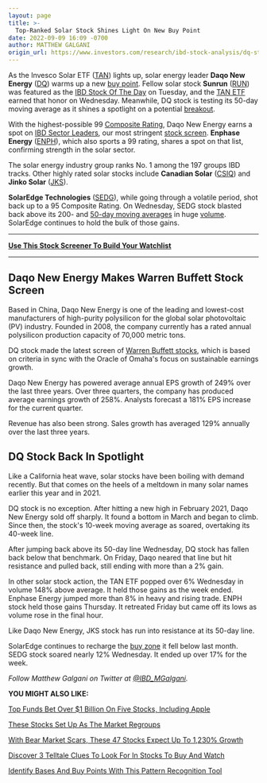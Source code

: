 ```yaml
---
layout: page
title: >-
  Top-Ranked Solar Stock Shines Light On New Buy Point
date: 2022-09-09 16:09 -0700
author: MATTHEW GALGANI
origin_url: https://www.investors.com/research/ibd-stock-analysis/dq-stock-daqo-new-energy-leads-solar-industry-shines-light-on-new-buy-point/
---
```





As the Invesco Solar ETF ([TAN](https://research.investors.com/quote.aspx?symbol=TAN)) lights up, solar energy leader **Daqo New Energy** ([DQ](https://research.investors.com/quote.aspx?symbol=DQ)) warms up a new [buy point](https://www.investors.com/how-to-invest/investors-corner/chart-reading-basics-how-a-buy-point-marks-a-time-of-opportunity/). Fellow solar stock **Sunrun** ([RUN](https://research.investors.com/quote.aspx?symbol=RUN)) was featured as the [IBD Stock Of The Day](https://www.investors.com/research/ibd-stock-analysis/waste-connections-recycles-profits-joins-ibd-50-stock-list/) on Tuesday, and the [TAN ETF](https://www.investors.com/research/ibd-stock-of-the-day/tan-stock-ibd-stock-of-day-solar-energy-invesco-solar/) earned that honor on Wednesday. Meanwhile, DQ stock is testing its 50-day moving average as it shines a spotlight on a potential [breakout](https://www.investors.com/how-to-invest/investors-corner/what-is-stock-breakout/).




With the highest-possible 99 [Composite Rating](https://www.investors.com/ibd-data-stories/stocks-to-watch-companies-with-top-stock-ratings/), Daqo New Energy earns a spot on [IBD Sector Leaders](https://research.investors.com/stock-lists/sector-leaders), our most stringent [stock screen](https://www.investors.com/research/best-stocks-to-buy-watch-ibd-screen-of-the-day/). **Enphase Energy** ([ENPH](https://research.investors.com/quote.aspx?symbol=ENPH)), which also sports a 99 rating, shares a spot on that list, confirming strength in the solar sector.


The solar energy industry group ranks No. 1 among the 197 groups IBD tracks. Other highly rated solar stocks include **Canadian Solar** ([CSIQ](https://research.investors.com/quote.aspx?symbol=CSIQ)) and **Jinko Solar** ([JKS](https://research.investors.com/quote.aspx?symbol=JKS)).


**SolarEdge Technologies** ([SEDG](https://research.investors.com/quote.aspx?symbol=SEDG)), while going through a volatile period, shot back up to a 95 Composite Rating. On Wednesday, SEDG stock blasted back above its 200- and [50-day moving averages](https://www.investors.com/how-to-invest/technical-analysis-3-clues-to-look-for-in-amazon-nvidia-netflix/) in huge [volume](https://www.investors.com/how-to-invest/investors-corner/stock-chart-analysis-study-volume-in-bases/). SolarEdge continues to hold the bulk of those gains.




---


**[Use This Stock Screener To Build Your Watchlist](https://www.investors.com/research/best-stocks-to-buy-watch-ibd-screen-of-the-day/)**




---


Daqo New Energy Makes Warren Buffett Stock Screen
-------------------------------------------------


Based in China, Daqo New Energy is one of the leading and lowest-cost manufacturers of high-purity polysilicon for the global solar photovoltaic (PV) industry. Founded in 2008, the company currently has a rated annual polysilicon production capacity of 70,000 metric tons.


DQ stock made the latest screen of [Warren Buffett stocks](https://www.investors.com/research/warren-buffett-stocks-investing-strategy-stock-screen/), which is based on criteria in sync with the Oracle of Omaha's focus on sustainable earnings growth.


Daqo New Energy has powered average annual EPS growth of 249% over the last three years. Over three quarters, the company has produced average earnings growth of 258%. Analysts forecast a 181% EPS increase for the current quarter.


Revenue has also been strong. Sales growth has averaged 129% annually over the last three years.


DQ Stock Back In Spotlight
--------------------------


Like a California heat wave, solar stocks have been boiling with demand recently. But that comes on the heels of a meltdown in many solar names earlier this year and in 2021.


DQ stock is no exception. After hitting a new high in February 2021, Daqo New Energy sold off sharply. It found a bottom in March and began to climb. Since then, the stock's 10-week moving average as soared, overtaking its 40-week line.


After jumping back above its 50-day line Wednesday, DQ stock has fallen back below that benchmark. On Friday, Daqo neared that line but hit resistance and pulled back, still ending with more than a 2% gain.


In other solar stock action, the TAN ETF popped over 6% Wednesday in volume 148% above average. It held those gains as the week ended. Enphase Energy jumped more than 8% in heavy and rising trade. ENPH stock held those gains Thursday. It retreated Friday but came off its lows as volume rose in the final hour.


Like Daqo New Energy, JKS stock has run into resistance at its 50-day line.


SolarEdge continues to recharge the [buy zone](https://www.investors.com/how-to-invest/investors-corner/buy-zone-gives-investors-chance-to-buy-top-stocks-beyond-breakout/) it fell below last month. SEDG stock soared nearly 12% Wednesday. It ended up over 17% for the week.



*Follow Matthew Galgani on Twitter at [@IBD\_MGalgani](https://twitter.com/ibd_mgalgani).*


**YOU MIGHT ALSO LIKE:**


[Top Funds Bet Over $1 Billion On Five Stocks, Including Apple](https://www.investors.com/etfs-and-funds/mutual-funds/best-mutual-funds-bet-over-1-billion-on-five-stocks-including-apple-nasdaq-xom-lly-unh/)


[These Stocks Set Up As The Market Regroups](https://www.investors.com/research/breakout-stocks-technical-analysis/breakout-watch-bases-buy-zones-in-stocks-to-watch-as-market-sputters/)


[With Bear Market Scars, These 47 Stocks Expect Up To 1,230% Growth](https://www.investors.com/research/growth-stocks-to-buy-and-watch-in-2022/)


[Discover 3 Telltale Clues To Look For In Stocks To Buy And Watch](https://www.investors.com/how-to-invest/technical-analysis-3-clues-to-look-for-in-amazon-nvidia-netflix/)


[Identify Bases And Buy Points With This Pattern Recognition Tool](https://marketsmith.investors.com/ms-platform/?src=APA1BQ)


 




